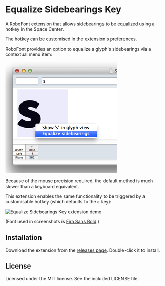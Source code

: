 Equalize Sidebearings Key
=========================

A RoboFont extension that allows sidebearings to be equalized using a hotkey in
the Space Center.

The hotkey can be customised in the extension's preferences.

RoboFont provides an option to equalize a glyph's sidebearings via a contextual
menu item:

![Equalize sidebearings menu](screenshots/RoboFont-contextual-menu.png)

Because of the mouse precision required, the default method is much slower than
a keyboard equivalent.

This extension enables the same functionality to be triggered by a customisable
hotkey (which defaults to the `e` key):

![Equalize Sidebearings Key extension
demo](screenshots/Equalize-Sidebearings.gif)

(Font used in screenshots is [Fira Sans Bold](http://mozilla.github.io/Fira/).)


## Installation
Download the extension from the [releases
page](https://github.com/teddywing/RoboFont-Equalize-Sidebearings-Key/releases).
Double-click it to install.


## License
Licensed under the MIT license. See the included LICENSE file.
